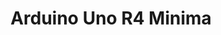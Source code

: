 ---
layout: equipment
title: Arduino Uno R4 Minima
permalink: /docs/equipment/arduinounor4/
name: Arduino Uno R4 Minima
parent: Equipment
picture: /data/productpictures/arduinouno.jpg
description: |
  Individual boards. Electornic kits also available
rate: Green
qty: 15


resources:
  - title: Arduino IDE
    link: https://www.arduino.cc/en/software

---